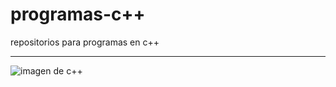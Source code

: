# programas-c++

repositorios para programas en c++

***
![imagen de c++](https://cloud.google.com/static/cpp/images/cpp-logo.png?hl=es-419)